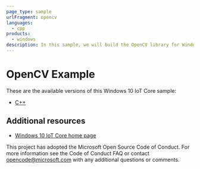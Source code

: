 ```yaml
---
page_type: sample
urlFragment: opencv
languages:
  - cpp
products:
  - windows
description: In this sample, we will build the OpenCV library for Windows and add it to a UWP C++ app, which will run facial and body recognition on a photo.
---
```


# OpenCV Example

These are the available versions of this Windows 10 IoT Core sample:

*	[C++](./CPP/README.md)

## Additional resources
* [Windows 10 IoT Core home page](https://developer.microsoft.com/en-us/windows/iot/)

This project has adopted the Microsoft Open Source Code of Conduct. For more information see the Code of Conduct FAQ or contact <opencode@microsoft.com> with any additional questions or comments.
